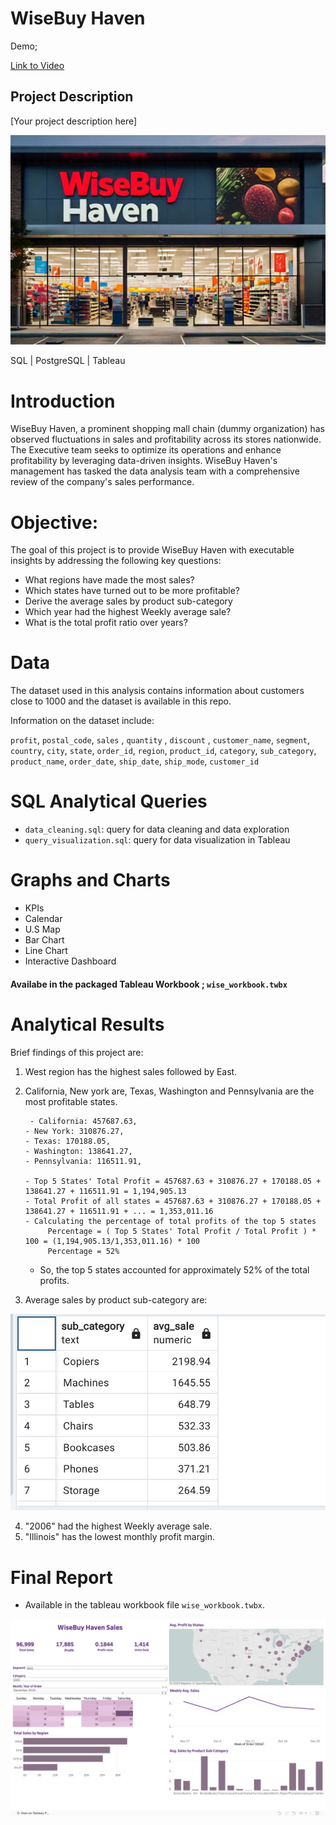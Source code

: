 

# WiseBuy Haven

Demo;

[Link to Video](./images/Sample.mov)


## Project Description

[Your project description here]


![Alt text](images/wise_img.jpg)


SQL | PostgreSQL | Tableau

# Introduction

WiseBuy Haven, a prominent shopping mall chain (dummy organization) has observed fluctuations in sales and profitability across its stores nationwide. The Executive team seeks to optimize its operations and enhance profitability by leveraging data-driven insights.  WiseBuy Haven's management has tasked the data analysis team with a comprehensive review of the company's sales performance.

# Objective:

The goal of this project is to provide WiseBuy Haven with executable insights by addressing the following key questions:

- What regions have made the most sales?
- Which states have turned out to be more profitable?
- Derive the average sales by product sub-category
- Which year had the highest Weekly average sale?
- What is the total profit ratio over years?



# Data

The dataset used in this analysis contains information about customers close to 1000 and the dataset is available in this repo.

Information on the dataset include:

 `profit`, `postal_code`, `sales` , `quantity` , `discount` , `customer_name`, `segment`,
 `country`, `city`, `state`, `order_id`, `region`, `product_id`, `category`, `sub_category`,
 `product_name`, `order_date`, `ship_date`, `ship_mode`, `customer_id`



# SQL Analytical Queries


- `data_cleaning.sql`: query for data cleaning and data exploration
- `query_visualization.sql`: query for data visualization in Tableau


# Graphs and Charts

- KPIs
- Calendar
- U.S Map
- Bar Chart
- Line Chart
- Interactive Dashboard

#### Availabe in the packaged Tableau Workbook ; `wise_workbook.twbx`


# Analytical Results

Brief findings of this project are:
1. West region has the highest sales followed by East.
2. California, New york are, Texas, Washington and Pennsylvania are the most profitable states.

        - California: 457687.63,
       - New York: 310876.27,
       - Texas: 170188.05,
       - Washington: 138641.27,
       - Pennsylvania: 116511.91,

       - Top 5 States' Total Profit = 457687.63 + 310876.27 + 170188.05 + 138641.27 + 116511.91 = 1,194,905.13
       - Total Profit of all states = 457687.63 + 310876.27 + 170188.05 + 138641.27 + 116511.91 + ... = 1,353,011.16
       - Calculating the percentage of total profits of the top 5 states
            Percentage = ( Top 5 States' Total Profit / Total Profit ) * 100 = (1,194,905.13/1,353,011.16) * 100 
            Percentage = 52%
    - So, the top 5 states accounted for approximately 52% of the total profits.
   
4. Average sales by product sub-category are:


![Alt text](images/snap.png)


4. "2006" had the highest Weekly average sale.
5. "Illinois" has the lowest monthly profit margin.


# Final Report

- Available in the tableau workbook file `wise_workbook.twbx`.

![Alt text](images/snap2.png)
